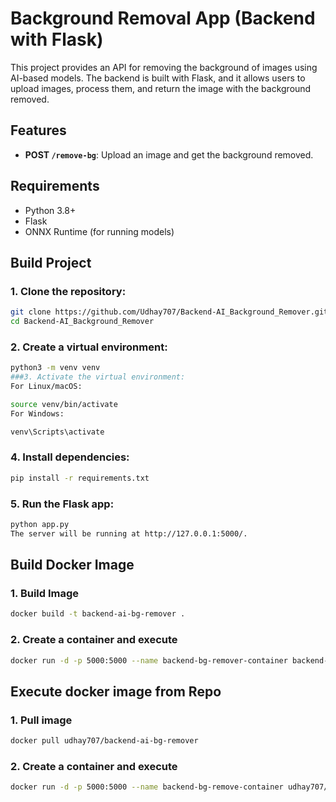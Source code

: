 # Background Removal App (Backend with Flask)

This project provides an API for removing the background of images using AI-based models. The backend is built with Flask, and it allows users to upload images, process them, and return the image with the background removed.

## Features

- **POST `/remove-bg`**: Upload an image and get the background removed.
  
## Requirements

- Python 3.8+
- Flask
- ONNX Runtime (for running models)
  
## Build Project

### 1. Clone the repository:

```bash
git clone https://github.com/Udhay707/Backend-AI_Background_Remover.git
cd Backend-AI_Background_Remover
```

### 2. Create a virtual environment:
```bash
python3 -m venv venv
###3. Activate the virtual environment:
For Linux/macOS:
```
```bash
source venv/bin/activate
For Windows:
```
```bash
venv\Scripts\activate
```
### 4. Install dependencies:
```bash
pip install -r requirements.txt
```
### 5. Run the Flask app:
```bash
python app.py
The server will be running at http://127.0.0.1:5000/.
```
## Build Docker Image
### 1. Build Image
```bash
docker build -t backend-ai-bg-remover .
```
### 2. Create a container and execute
```bash
docker run -d -p 5000:5000 --name backend-bg-remover-container backend-ai-bg-remover
```

## Execute docker image from Repo
### 1. Pull image
```bash
docker pull udhay707/backend-ai-bg-remover
```
### 2. Create a container and execute
```bash
docker run -d -p 5000:5000 --name backend-bg-remove-container udhay707/backend-ai-bg-remover
```
